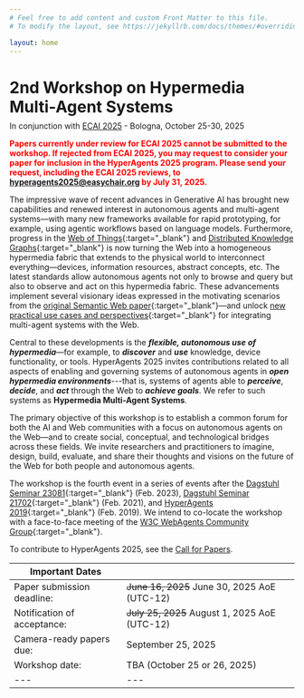 ```yaml
---
# Feel free to add content and custom Front Matter to this file.
# To modify the layout, see https://jekyllrb.com/docs/themes/#overriding-theme-defaults

layout: home
---
```

<h1>2nd Workshop on Hypermedia Multi-Agent Systems</h1>

<div style="margin-top: -10px;">
	<p>In conjunction with <a href="https://ecai2025.org/" target="_blank">ECAI 2025</a> - Bologna, October 25-30, 2025</p>
</div>

<p style="color:red;"><strong>Papers currently under review for ECAI 2025 cannot be submitted to the workshop. If rejected from ECAI 2025, you may request to consider your paper for inclusion in the HyperAgents 2025 program. Please send your request, including the ECAI 2025 reviews, to <a href="mailto:hyperagents2025@easychair.org">hyperagents2025@easychair.org</a> by July 31, 2025.</strong></p>

The impressive wave of recent advances in Generative AI has brought new capabilities and renewed interest in autonomous agents and multi-agent systems—with many new frameworks available for rapid prototyping, for example, using agentic workflows based on language models. Furthermore, progress in the [Web of Things](https://www.w3.org/WoT/wg/){:target="_blank"} and [Distributed Knowledge Graphs](https://cost-dkg.eu/){:target="_blank"} is now turning the Web into a homogeneous hypermedia fabric that extends to the physical world to interconnect everything—devices, information resources, abstract concepts, etc. The latest standards allow autonomous agents not only to browse and query but also to observe and act on this hypermedia fabric. These advancements implement several visionary ideas expressed in the motivating scenarios from the [original Semantic Web paper](https://doi.org/10.1145/3591366.3591376){:target="_blank"}—and unlock [new practical use cases and perspectives](https://dl.acm.org/doi/abs/10.5555/3306127.3331893){:target="_blank"} for integrating multi-agent systems with the Web.

Central to these developments is the _**flexible, autonomous use of hypermedia**_—for example, to _**discover**_ and _**use**_ knowledge, device functionality, or tools. HyperAgents 2025 invites contributions related to all aspects of enabling and governing systems of autonomous agents in _**open hypermedia environments**_---that is, systems of agents able to _**perceive**_, _**decide**_, and _**act**_ through the Web to _**achieve goals**_. We refer to such systems as **Hypermedia Multi-Agent Systems**.

The primary objective of this workshop is to establish a common forum for both the AI and Web communities with a focus on autonomous agents on the Web—and to create social, conceptual, and technological bridges across these fields. We invite researchers and practitioners to imagine, design, build, evaluate, and share their thoughts and visions on the future of the Web for both people and autonomous agents.

The workshop is the fourth event in a series of events after the [Dagstuhl Seminar 23081](https://www.dagstuhl.de/23081){:target="_blank"} (Feb. 2023), [Dagstuhl Seminar 21702](https://www.dagstuhl.de/21072){:target="_blank"} (Feb. 2021), and [HyperAgents 2019](http://www2019.hyperagents.org){:target="_blank"} (Feb. 2019). We intend to co-locate the workshop with a face-to-face meeting of the [W3C WebAgents Community Group](https://www.w3.org/community/webagents/){:target="_blank"}.


To contribute to HyperAgents 2025, see the [Call for Papers](cfp/).

<!-- The preliminary [workshop program](/program/) is now available. -->


| Important Dates ||
|---|---|
| Paper submission deadline: | ~~June 16, 2025~~ June 30, 2025 AoE (UTC-12) |
| Notification of acceptance: | ~~July 25, 2025~~ August 1, 2025 AoE (UTC-12) |
| Camera-ready papers due: | September 25, 2025 |
| Workshop date: | TBA (October 25 or 26, 2025) |
|---|---|